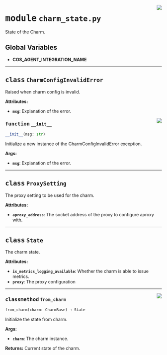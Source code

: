 <!-- markdownlint-disable -->

<a href="../src/charm_state.py#L0"><img align="right" style="float:right;" src="https://img.shields.io/badge/-source-cccccc?style=flat-square"></a>

# <kbd>module</kbd> `charm_state.py`
State of the Charm. 

**Global Variables**
---------------
- **COS_AGENT_INTEGRATION_NAME**


---

## <kbd>class</kbd> `CharmConfigInvalidError`
Raised when charm config is invalid. 



**Attributes:**
 
 - <b>`msg`</b>:  Explanation of the error. 

<a href="../src/charm_state.py#L27"><img align="right" style="float:right;" src="https://img.shields.io/badge/-source-cccccc?style=flat-square"></a>

### <kbd>function</kbd> `__init__`

```python
__init__(msg: str)
```

Initialize a new instance of the CharmConfigInvalidError exception. 



**Args:**
 
 - <b>`msg`</b>:  Explanation of the error. 





---

## <kbd>class</kbd> `ProxySetting`
The proxy setting to be used for the charm. 



**Attributes:**
 
 - <b>`aproxy_address`</b>:  The socket address of the proxy to configure aproxy with. 





---

## <kbd>class</kbd> `State`
The charm state. 



**Attributes:**
 
 - <b>`is_metrics_logging_available`</b>:  Whether the charm is able to issue metrics. 
 - <b>`proxy`</b>:  The proxy configuration 




---

<a href="../src/charm_state.py#L58"><img align="right" style="float:right;" src="https://img.shields.io/badge/-source-cccccc?style=flat-square"></a>

### <kbd>classmethod</kbd> `from_charm`

```python
from_charm(charm: CharmBase) → State
```

Initialize the state from charm. 



**Args:**
 
 - <b>`charm`</b>:  The charm instance. 



**Returns:**
 Current state of the charm. 


